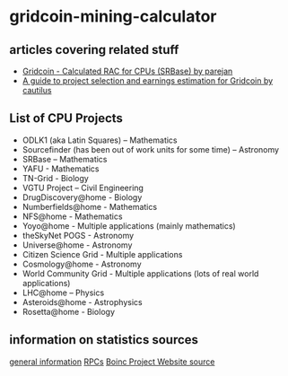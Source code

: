# gridcoin-mining-calculator

## articles covering related stuff

* [Gridcoin - Calculated RAC for CPUs (SRBase) by parejan](https://steemit.com/gridcoin/@parejan/gridcoin-calculated-rac-srbase)
* [A guide to project selection and earnings estimation for Gridcoin by cautilus](https://steemit.com/gridcoin/@parejan/gridcoin-calculated-rac-srbase)

## List of CPU Projects

* ODLK1 (aka Latin Squares) – Mathematics
* Sourcefinder (has been out of work units for some time) – Astronomy
* SRBase – Mathematics
* YAFU - Mathematics
* TN-Grid - Biology
* VGTU Project – Civil Engineering
* DrugDiscovery@home - Biology
* Numberfields@home - Mathematics
* NFS@home - Mathematics
* Yoyo@home - Multiple applications (mainly mathematics)
* theSkyNet POGS - Astronomy
* Universe@home - Astronomy
* Citizen Science Grid - Multiple applications
* Cosmology@home - Astronomy
* World Community Grid - Multiple applications (lots of real world applications)
* LHC@home – Physics
* Asteroids@home - Astrophysics
* Rosetta@home - Biology

## information on statistics sources

[general information](https://boinc.berkeley.edu/trac/wiki/CreditStats)
[RPCs](https://boinc.berkeley.edu/trac/wiki/WebRpc)
[Boinc Project Website source](https://github.com/BOINC/boinc/tree/master/html/user)
